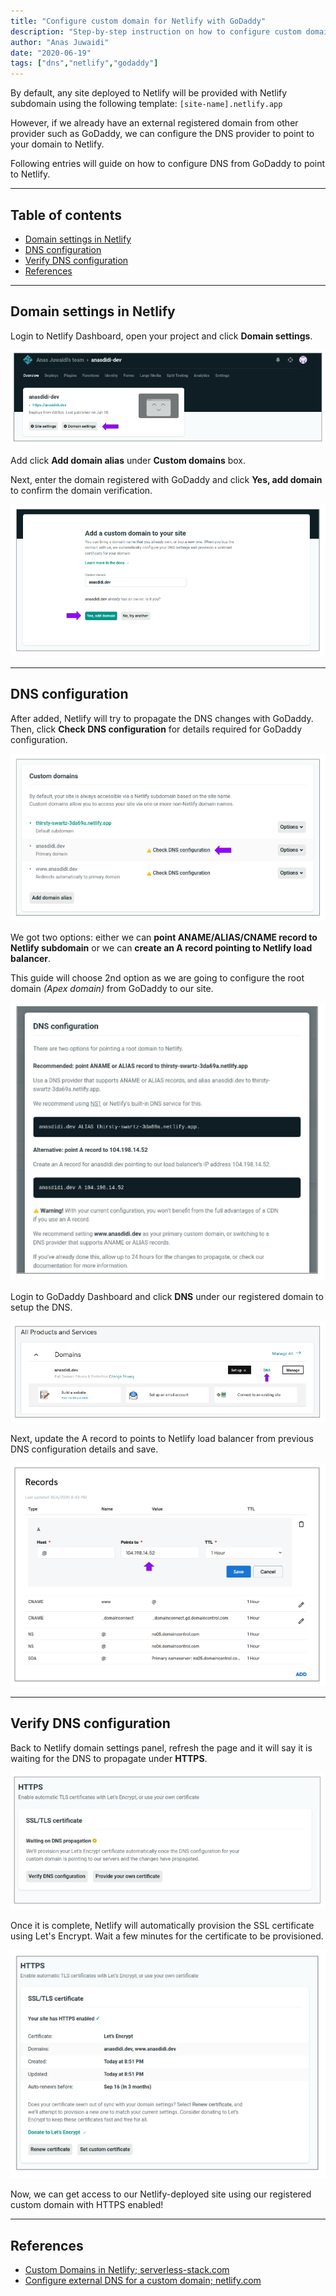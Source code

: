 ```yaml
---
title: "Configure custom domain for Netlify with GoDaddy"
description: "Step-by-step instruction on how to configure custom domain for Netlify with Godaddy."
author: "Anas Juwaidi"
date: "2020-06-19"
tags: ["dns","netlify","godaddy"]
---
```


By default, any site deployed to Netlify will be provided with Netlify subdomain using the following template: `[site-name].netlify.app`

However, if we already have an external registered domain from other provider such as GoDaddy, we can configure the DNS provider to point to your domain to Netlify.

Following entries will guide on how to configure DNS from GoDaddy to point to Netlify.

---

## Table of contents
* [Domain settings in Netlify](#domain-settings-netlify)
* [DNS configuration](#dns-configuration)
* [Verify DNS configuration](#verify-dns-configuration)
* [References](#references)

---

<a name="domain-settings-netlify"></a>
## Domain settings in Netlify
Login to Netlify Dashboard, open your project and click **Domain settings**.

![Netlify Dashboard](./0-netlify-dashboard.png)

Add click **Add domain alias** under **Custom domains** box.

Next, enter the domain registered with GoDaddy and click **Yes, add domain** to confirm the domain verification.

![Add custom domain](./1-netlify-add-custom-domain.png)

---

<a name="dns-configuration"></a>
## DNS configuration

After added, Netlify will try to propagate the DNS changes with GoDaddy. Then, click **Check DNS configuration** for details required for GoDaddy configuration.

![Check DNS configuration](./2.0-check-dns-configuration.png)

We got two options: either we can **point ANAME/ALIAS/CNAME record to Netlify subdomain** or we can **create an A record pointing to Netlify load balancer**.

This guide will choose 2nd option as we are going to configure the root domain *(Apex domain)* from GoDaddy to our site.

![DNS configuration](./2.1-dns-configuration.png)

Login to GoDaddy Dashboard and click **DNS** under our registered domain to setup the DNS.

![GoDaddy Dashboard](./3.0-godaddy-dns-record.png)

Next, update the A record to points to Netlify load balancer from previous DNS configuration details and save.

![GoDaddy DNS record](./3.1-godaddy-dns-record.png)

---

<a name="verify-dns-configuration"></a>
## Verify DNS configuration
Back to Netlify domain settings panel, refresh the page and it will say it is waiting for the DNS to propagate under **HTTPS**.

![Waiting DNS propagation](./4-verify-dns-configuration.png)

Once it is complete, Netlify will automatically provision the SSL certificate using Let's Encrypt. Wait a few minutes for the certificate to be provisioned.

![HTTPS enabled](./5-https-enabled.png)

Now, we can get access to our Netlify-deployed site using our registered custom domain with HTTPS enabled!

---

<a name="references"></a>
## References

* [Custom Domains in Netlify; serverless-stack.com](https://serverless-stack.com/chapters/custom-domain-in-netlify.html)
* [Configure external DNS for a custom domain; netlify.com](https://docs.netlify.com/domains-https/custom-domains/configure-external-dns/#configure-a-subdomain)

